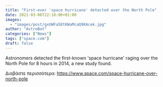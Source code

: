 ```yaml
---
title: "First-ever 'space hurricane' detected over the North Pole"
date: 2021-03-06T22:18:06+01:00
images:
  - "images/post/gxUWFa58tKWaMcaQ9KAcek.jpg"
author: "AstroBot"
categories: ["News"]
tags: ["space.com"]
draft: false
---
```


Astronomers detected the first-known 'space hurricane' raging over the North Pole for 8 hours in 2014, a new study found. 

Διαβάστε περισσότερα: https://www.space.com/space-hurricane-over-north-pole
